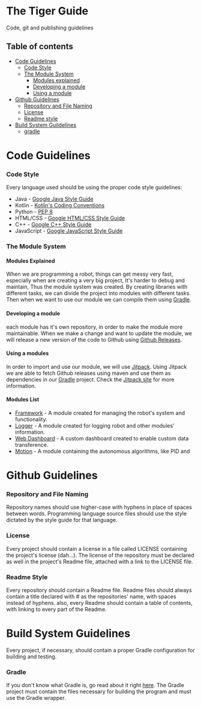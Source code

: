 # The Tiger Guide
Code, git and publishing guidelines

## Table of contents
* [Code Guidelines](#code-guidelines)
    * [Code Style](#code-style)
    * [The Module System](#the-module-system)
        * [Modules explained](#modules-explained)
        * [Developing a module](#developing-a-module)
        * [Using a module](#using-a-module)
* [Github Guidelines](#Github-Guidelines)
    * [Repository and File Naming](#repository-and-file-naming)
    * [License](#license)
    * [Readme style](#readme-style)
* [Build System Guildelines](#build-system-guidelines)
    * [gradle](#gradle)


# Code Guidelines
### Code Style
Every language used should be using the proper code style guidelines:
* Java - [Google Java Style Guide](https://google.github.io/styleguide/javaguide.html)
* Kotlin - [Kotlin's Coding Conventions](https://kotlinlang.org/docs/reference/coding-conventions.html)
* Python - [PEP 8](https://www.python.org/dev/peps/pep-0008/?)
* HTML/CSS - [Google HTML/CSS Style Guide](https://google.github.io/styleguide/htmlcssguide.html)
* C++ - [Google C++ Style Guide](https://google.github.io/styleguide/cppguide.html)
* JavaScript - [Google JavaScript Style Guide](https://google.github.io/styleguide/jsguide.html)

### The Module System
#### Modules Explained
When we are programming a robot, things can get messy very fast, especially when are creating a very big project, It's harder to debug and maintain, Thus the module system was created. By creating libraries with different tasks, we can divide the project into modules with different tasks. Then when we want to use our module we can compile them using [Gradle](#Gradle). 

#### Developing a module
each module has it's own repository, in order to make the module more maintainable. When we make a change and want to update the module, we will release a new version of the code to Github using [Github Releases](https://blog.github.com/2013-07-02-release-your-software/). 

#### Using a modules
In order to import and use our module, we will use [Jitpack](https://jitpack.io/). Using Jitpack we are able to fetch Github releases using maven and use them as dependencies in our [Gradle](#Gradle) project. Check the [Jitpack site](https://jitpack.io/) for more information.

#### Modules List
* [Framework](https://github.com/Tiger-team-2679/FRC-Framework) - A module created for managing the robot's system and functionality.
* [Logger](https://github.com/Tiger-team-2679/FRC-Logger) - A module created for logging robot and other modules' information.
* [Web Dashboard](https://github.com/Tiger-team-2679/FRC-Web-Dashboard) - A custom dashboard created to enable custom data transference.
* [Motion](https://github.com/Tiger-team-2679/FRC-Motion) - A module containing the autonomous algorithms, like PID and 

# Github Guidelines
### Repository and File Naming 
Repository names should use higher-case with hyphens in place of spaces between words.
Programming language source files should use the style dictated by the style guide for that language.

### License 
Every project should contain a license in a file called LICENSE containing the project's license (dah...).
The license of the repository must be declared as well in the project's Readme file, attached with a link to the LICENSE file.

### Readme Style
Every repository should contain a Readme file. Readme files should always contain a title declared with # as the repositories' name, with spaces instead of hyphens. also, every Readme should contain a table of contents, with linking to every part of the Readme.

# Build System Guidelines
Every project, if necessary, should contain a proper Gradle configuration for building and testing.
### Gradle
If you don't know what Gradle is, go read about it right [here](https://docs.gradle.org/current/userguide/userguide.html).
The Gradle project must contain the files necessary for building the program and must use the Gradle wrapper.
